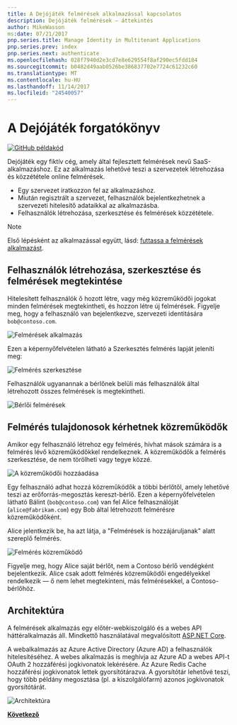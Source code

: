 ```yaml
---
title: A Dejójáték felmérések alkalmazással kapcsolatos
description: Dejójáték felmérések – áttekintés
author: MikeWasson
ms:date: 07/21/2017
pnp.series.title: Manage Identity in Multitenant Applications
pnp.series.prev: index
pnp.series.next: authenticate
ms.openlocfilehash: 028f7940d2e3cd7e8e629554f8af290ec5fdd184
ms.sourcegitcommit: b0482d49aab0526be386837702e7724c61232c60
ms.translationtype: MT
ms.contentlocale: hu-HU
ms.lasthandoff: 11/14/2017
ms.locfileid: "24540057"
---
```

# <a name="the-tailspin-scenario"></a>A Dejójáték forgatókönyv

[![GitHub](../_images/github.png) példakód][sample application]

Dejójáték egy fiktív cég, amely által fejlesztett felmérések nevű SaaS-alkalmazáshoz. Ez az alkalmazás lehetővé teszi a szervezetek létrehozása és közzététele online felmérések.

* Egy szervezet iratkozzon fel az alkalmazáshoz.
* Miután regisztrált a szervezet, felhasználók bejelentkezhetnek a szervezeti hitelesítő adataikkal az alkalmazásba.
* Felhasználók létrehozása, szerkesztése és felmérések közzététele.

> [!NOTE]
> Első lépésként az alkalmazással együtt, lásd: [futtassa a felmérések alkalmazást].
> 
> 

## <a name="users-can-create-edit-and-view-surveys"></a>Felhasználók létrehozása, szerkesztése és felmérések megtekintése
Hitelesített felhasználók ő hozott létre, vagy még közreműködői jogokat minden felmérések megtekintheti, és hozzon létre új felmérések. Figyelje meg, hogy a felhasználó van bejelentkezve, szervezeti identitására `bob@contoso.com`.

![Felmérések alkalmazás](./images/surveys-screenshot.png)

Ezen a képernyőfelvételen látható a Szerkesztés felmérés lapját jeleníti meg:

![Felmérés szerkesztése](./images/edit-survey.png)

Felhasználók ugyanannak a bérlőnek belüli más felhasználók által létrehozott összes felmérések is megtekintheti.

![Bérlői felmérések](./images/tenant-surveys.png)

## <a name="survey-owners-can-invite-contributors"></a>Felmérés tulajdonosok kérhetnek közreműködők
Amikor egy felhasználó létrehoz egy felmérés, hívhat mások számára is a felmérés lévő közreműködőkkel rendelkeznek. A közreműködők a felmérés szerkesztése, de nem törölheti vagy tegye közzé.  

![A közreműködői hozzáadása](./images/add-contributor.png)

Egy felhasználó adhat hozzá közreműködők a többi bérlőtől, amely lehetővé teszi az erőforrás-megosztás kereszt-bérlő. Ezen a képernyőfelvételen látható Bálint (`bob@contoso.com`) van fel Alice felhasználóját (`alice@fabrikam.com`) egy Bob által létrehozott felmérésre közreműködőként.

Alice jelentkezik be, ha azt látja, a "Felmérések is hozzájáruljanak" alatt szereplő felmérés.

![Felmérés közreműködő](./images/contributor.png)

Figyelje meg, hogy Alice saját bérlőt, nem a Contoso bérlő vendégként bejelentkezik. Alice csak adott felmérés közreműködői engedélyekkel rendelkezik &mdash; ő nem lehet megtekinteni, más felmérésekkel, a Contoso-bérlőhöz.

## <a name="architecture"></a>Architektúra
A felmérések alkalmazás egy előtér-webkiszolgáló és a webes API háttéralkalmazás áll. Mindkettő használatával megvalósított [ASP.NET Core].

A webalkalmazás az Azure Active Directory (Azure AD) a felhasználók hitelesítéséhez. A webes alkalmazás is meghívja az Azure AD a webes API-t OAuth 2 hozzáférési jogkivonatok lekérésére. Az Azure Redis Cache hozzáférési jogkivonatok lettek gyorsítótárazva. A gyorsítótár lehetővé teszi, hogy több példány megosztása (pl. a kiszolgálófarm) azonos jogkivonatok gyorsítótárát.

![Architektúra](./images/architecture.png)

[**Következő**][authentication]

<!-- Links -->

[authentication]: authenticate.md

[futtassa a felmérések alkalmazást]: ./run-the-app.md
[ASP.NET Core]: /aspnet/core
[sample application]: https://github.com/mspnp/multitenant-saas-guidance
